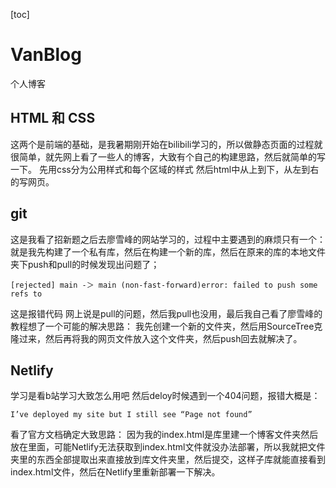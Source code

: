 [toc]
# VanBlog
个人博客

## HTML 和 CSS

这两个是前端的基础，是我暑期刚开始在bilibili学习的，所以做静态页面的过程就很简单，就先网上看了一些人的博客，大致有个自己的构建思路，然后就简单的写一下。
先用css分为公用样式和每个区域的样式
然后html中从上到下，从左到右的写网页。

## git

这是我看了招新题之后去廖雪峰的网站学习的，过程中主要遇到的麻烦只有一个：
就是我先构建了一个私有库，然后在构建一个新的库，然后在原来的库的本地文件夹下push和pull的时候发现出问题了；

```
[rejected] main -＞ main (non-fast-forward)error: failed to push some refs to
```

这是报错代码
网上说是pull的问题，然后我pull也没用，最后我自己看了廖雪峰的教程想了一个可能的解决思路：
我先创建一个新的文件夹，然后用SourceTree克隆过来，然后再将我的网页文件放入这个文件夹，然后push回去就解决了。

## Netlify

学习是看b站学习大致怎么用吧
然后deloy时候遇到一个404问题，报错大概是：
```
I’ve deployed my site but I still see “Page not found”
```
看了官方文档确定大致思路：
因为我的index.html是库里建一个博客文件夹然后放在里面，可能Netlify无法获取到index.html文件就没办法部署，所以我就把文件夹里的东西全部提取出来直接放到库文件夹里，然后提交，这样子库就能直接看到index.html文件，然后在Netlify里重新部署一下解决。